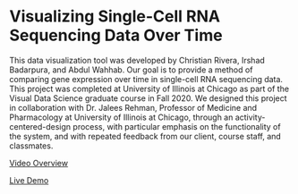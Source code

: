 # Visualizing Single-Cell RNA Sequencing Data Over Time

This data visualization tool was developed by Christian Rivera, Irshad Badarpura, and Abdul Wahhab. Our goal is to provide a method of comparing gene expression over time in single-cell RNA sequencing data. This project was completed at University of Illinois at Chicago as part of the Visual Data Science graduate course in Fall 2020. We designed this project in collaboration with Dr. Jalees Rehman, Professor of Medicine and Pharmacology at University of Illinois at Chicago, through an activity-centered-design process, with particular emphasis on the functionality of the system, and with repeated feedback from our client, course staff, and classmates.

[Video Overview](https://drive.google.com/file/d/13-rR3PyS5wx6Y1w6jO-AtD_Gzq_-MYER/preview)

[Live Demo](https://crivera32.github.io/rna-seq/src/)
